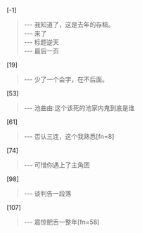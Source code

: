 
[-1] 
>--- 我知道了，这是去年的存稿。<br>
>--- 来了<br>
>--- 标题逆天<br>
>--- 最后一页<br>

[19] 
>--- 少了一个会字，在不后面。<br>

[53] 
>--- 池曲由:这个该死的池家内鬼到底是谁<br>

[61] 
>--- 否认三连，这个我熟悉[fn=8]<br>

[74] 
>--- 可惜你遇上了主角团<br>

[98] 
>--- 谈判告一段落<br>

[107] 
>--- 震惊肥舌一整年[fn=58]<br>
